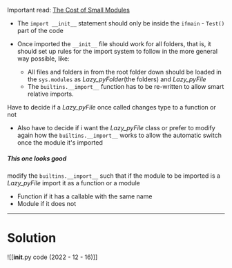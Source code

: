 Important read: [The Cost of Small Modules](https://nolanlawson.com/2016/08/15/the-cost-of-small-modules/)

- The `import __init__` statement should only be inside the `ifmain` - `Test()` part of the code

- Once imported the `__init__` file should work for all folders, that is, it should set up rules for the import system to follow in the more general way possible, like:
	- All files and folders in from the root folder down should be loaded in the `sys.modules` as *Lazy_pyFolder*(the folders) and *Lazy_pyFile*
	- The `builtins.__import__` function has to be re-written to allow smart relative imports.

Have to decide if a *Lazy_pyFile* once called changes type to a function or not

- Also have to decide if i want the *Lazy_pyFile* class or prefer to modify again how the `builtins.__import__` works to allow the automatic switch once the module it's imported

##### This one looks good
modify the `builtins.__import__` such that if the module to be imported is a *Lazy_pyFile* import it as a function or a module
- Function if it has a callable with the same name
- Module if it does not

---
# Solution
![[__init__.py code (2022 - 12 - 16)]]